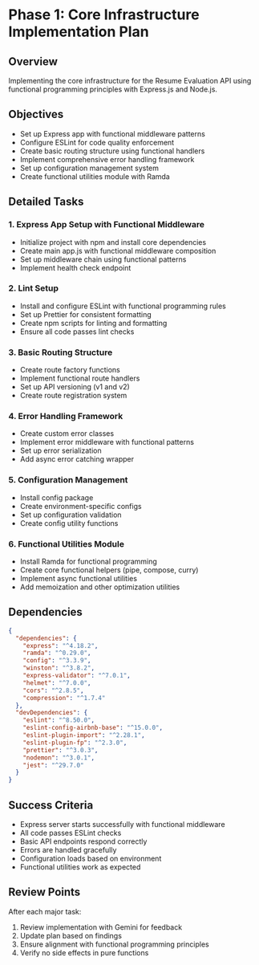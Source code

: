 # Phase 1: Core Infrastructure Implementation Plan

## Overview
Implementing the core infrastructure for the Resume Evaluation API using functional programming principles with Express.js and Node.js.

## Objectives
- Set up Express app with functional middleware patterns
- Configure ESLint for code quality enforcement
- Create basic routing structure using functional handlers
- Implement comprehensive error handling framework
- Set up configuration management system
- Create functional utilities module with Ramda

## Detailed Tasks

### 1. Express App Setup with Functional Middleware
- Initialize project with npm and install core dependencies
- Create main app.js with functional middleware composition
- Set up middleware chain using functional patterns
- Implement health check endpoint

### 2. Lint Setup
- Install and configure ESLint with functional programming rules
- Set up Prettier for consistent formatting
- Create npm scripts for linting and formatting
- Ensure all code passes lint checks

### 3. Basic Routing Structure
- Create route factory functions
- Implement functional route handlers
- Set up API versioning (v1 and v2)
- Create route registration system

### 4. Error Handling Framework
- Create custom error classes
- Implement error middleware with functional patterns
- Set up error serialization
- Add async error catching wrapper

### 5. Configuration Management
- Install config package
- Create environment-specific configs
- Set up configuration validation
- Create config utility functions

### 6. Functional Utilities Module
- Install Ramda for functional programming
- Create core functional helpers (pipe, compose, curry)
- Implement async functional utilities
- Add memoization and other optimization utilities

## Dependencies
```json
{
  "dependencies": {
    "express": "^4.18.2",
    "ramda": "^0.29.0",
    "config": "^3.3.9",
    "winston": "^3.8.2",
    "express-validator": "^7.0.1",
    "helmet": "^7.0.0",
    "cors": "^2.8.5",
    "compression": "^1.7.4"
  },
  "devDependencies": {
    "eslint": "^8.50.0",
    "eslint-config-airbnb-base": "^15.0.0",
    "eslint-plugin-import": "^2.28.1",
    "eslint-plugin-fp": "^2.3.0",
    "prettier": "^3.0.3",
    "nodemon": "^3.0.1",
    "jest": "^29.7.0"
  }
}
```

## Success Criteria
- Express server starts successfully with functional middleware
- All code passes ESLint checks
- Basic API endpoints respond correctly
- Errors are handled gracefully
- Configuration loads based on environment
- Functional utilities work as expected

## Review Points
After each major task:
1. Review implementation with Gemini for feedback
2. Update plan based on findings
3. Ensure alignment with functional programming principles
4. Verify no side effects in pure functions